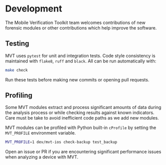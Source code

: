 # Development

The Mobile Verification Toolkit team welcomes contributions of new forensic modules or other contributions which help improve the software.

## Testing

MVT uses `pytest` for unit and integration tests. Code style consistency is maintained with `flake8`, `ruff` and `black`. All can
be run automatically with:

```bash
make check
```

Run these tests before making new commits or opening pull requests.

## Profiling

Some MVT modules extract and process significant amounts of data during the analysis process or while checking results against known indicators. Care must be
take to avoid inefficient code paths as we add new modules.

MVT modules can be profiled with Python built-in `cProfile` by setting the `MVT_PROFILE` environment variable.

```bash
MVT_PROFILE=1 dev/mvt-ios check-backup test_backup
```

Open an issue or PR if you are encountering significant performance issues when analyzing a device with MVT.